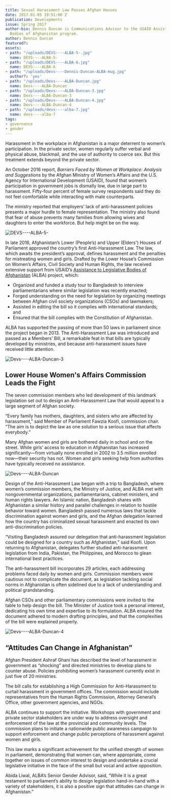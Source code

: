 ```yaml
---
title: Sexual Harassment Law Passes Afghan Houses
date: 2017-01-05 19:51:00 Z
publication: Developments
issue: Spring 2017
author-bio: Dennis Duncan is Communications Advisor to the USAID Assistance to Legislative
  Bodies of Afghanistan program.
author: Dennis Duncan
featured?: 
assets:
- path: "/uploads/DEVS----ALBA-5-.jpg"
  name: DEVS----ALBA-5-
- path: "/uploads/DEVS----ALBA-6.jpg"
  name: DEVS----ALBA-6
- path: "/uploads/Devs----Dennis-Duncan-ALBA-mug.jpg"
  author?: 'yes'
- path: "/uploads/Devs----ALBA-Duncan.jpg"
  name: Devs----ALBA-Duncan
- path: "/uploads/Devs----ALBA-Duncan-3.jpg"
  name: Devs----ALBA-Duncan-3
- path: "/uploads/Devs----ALBA-Duncan-4.jpg"
  name: Devs----ALBA-Duncan-4
- path: "/uploads/devs----alba-7.jpg"
  name: devs----alba-7
tags:
- governance
- gender
---
```


Harassment in the workplace in Afghanistan is a major deterrent to women’s participation. In the private sector, women regularly suffer verbal and physical abuse, blackmail, and the use of authority to coerce sex. But this treatment extends beyond the private sector.




An October 2016 report, *Barriers Faced by Women at Workplace: Analysis and Suggestions* by the Afghan Ministry of Women’s Affairs and the U.S. Agency for International Development (USAID), found that women’s participation in government jobs is dismally low, due in large part to harassment. Fifty-four percent of female survey respondents said they do not feel comfortable while interacting with male counterparts.

The ministry reported that employers’ lack of anti-harassment policies presents a major hurdle to female representation. The ministry also found that fear of abuse prevents many families from allowing wives and daughters to enter the workforce. But help might be on the way.

![DEVS----ALBA-5-](/uploads/DEVS----ALBA-5-.jpg "Voting in the Afghan Parliament to pass the Anti-Harassment Law.") 

In late 2016, Afghanistan’s Lower (People’s) and Upper (Elders') Houses of Parliament approved the country’s first Anti-Harassment Law. The law, which awaits the president’s approval, defines harassment and the penalties for mistreating women and girls. Drafted by the Lower House’s Commission on Women’s Affairs, Civil Society and Human Rights, the law received extensive support from USAID’s [Assistance to Legislative Bodies of Afghanistan](https://www.dai.com/our-work/projects/afghanistan-assistance-legislative-bodies-afghanistan-alba) (ALBA) project, which:

* Organized and funded a study tour to Bangladesh to interview parliamentarians where similar legislation was recently enacted;
* Forged understanding on the need for legislation by organizing meetings between Afghan civil society organizations (CSOs) and lawmakers;
* Assisted in editing the bill so it complies with international standards; and
* Ensured that the bill complies with the Constitution of Afghanistan.

ALBA has supported the passing of more than 50 laws in parliament since the project began in 2013. The Anti-Harassment Law was introduced and passed as a Members’ Bill, a remarkable feat in that bills are typically developed by ministries, and because anti-harassment issues have received little attention.

![Devs----ALBA-Duncan-3](/uploads/Devs----ALBA-Duncan-3.jpg "Bangladesh Parliamentarian HE Dr. Shirin Sharmin Chaudhury, left, presents an honorary plaque to Afghan parliamentarian Fawzia Koofi during the ALBA study tour to Bangladesh.")

## Lower House Women's Affairs Commission Leads the Fight

The seven commission members who led development of this landmark legislation set out to design an Anti-Harassment Law that would appeal to a large segment of Afghan society.

“Every family has mothers, daughters, and sisters who are affected by harassment,” said Member of Parliament Fawzia Koofi, commission chair. “The aim is to depict the law as one solution to a serious issue that affects everybody.” 

Many Afghan women and girls are bothered daily in school and on the street. While girls’ access to education in Afghanistan has increased significantly—from virtually none enrolled in 2002 to 3.5 million enrolled now—their security has not. Women and girls seeking help from authorities have typically received no assistance.

![Devs----ALBA-Duncan](/uploads/Devs----ALBA-Duncan.jpg "Conference in Kabul, Afghanistan, in May 2016 to address gender equity.") 

Design of the Anti-Harassment Law began with a trip to Bangladesh, where women’s commission members, the Ministry of Justice, and ALBA met with nongovernmental organizations, parliamentarians, cabinet ministers, and human rights lawyers. An Islamic nation, Bangladesh shares with Afghanistan a similar history and parallel challenges in relation to hostile behavior toward women. Bangladesh passed numerous laws that tackle discrimination against women and girls, and the Afghan delegation learned how the country has criminalized sexual harassment and enacted its own anti-discrimination policies. 

“Visiting Bangladesh assured our delegation that anti-harassment legislation could be designed for a country such as Afghanistan,” said Koofi. Upon returning to Afghanistan, delegates further studied anti-harassment legislation from India, Pakistan, the Philippines, and Morocco to glean international best practices.

The anti-harassment bill incorporates 29 articles, each addressing problems faced daily by women and girls. Commission members were cautious not to complicate the document, as legislation tackling social norms in Afghanistan is often sidelined due to a lack of understanding and political grandstanding.

Afghan CSOs and other parliamentary commissions were invited to the table to help design the bill. The Minister of Justice took a personal interest, dedicating his own time and expertise to its formulation. ALBA ensured the document adhered to modern drafting principles, and that the complexities of the bill were explained properly. 
         
![Devs----ALBA-Duncan-4](/uploads/Devs----ALBA-Duncan-4.jpg "Joint Commission of Afghanistan's Lower and Upper Houses of Parliament deliberating the final bill before sending it to the country's president for approval.") 

## “Attitudes Can Change in Afghanistan”

Afghan President Ashraf Ghani has described the level of harassment in government as “shocking” and directed ministries to develop plans to counter abuse. Policies prohibiting women’s harassment currently exist in just five of 20 ministries.

The bill calls for establishing a High Commission for Anti-Harassment to curtail harassment in government offices. The commission would include representatives from the Human Rights Commission, Attorney General’s Office, other government agencies, and NGOs.

ALBA continues to support the initiative. Workshops with government and private sector stakeholders are under way to address oversight and enforcement of the law at the provincial and community levels. The commission plans to initiate a nationwide public awareness campaign to support enforcement and change public perceptions of harassment against women and girls.

This law marks a significant achievement for the unified strength of women in parliament, demonstrating that women can, where appropriate, come together on issues of common interest to design and undertake a crucial legislative initiative in the face of the small but vocal and active opposition.

Abida Liwal, ALBA’s Senior Gender Advisor, said, “While it is a great testament to parliament’s ability to design legislation hand-in-hand with a variety of stakeholders, it is also a positive sign that attitudes can change in Afghanistan.”
